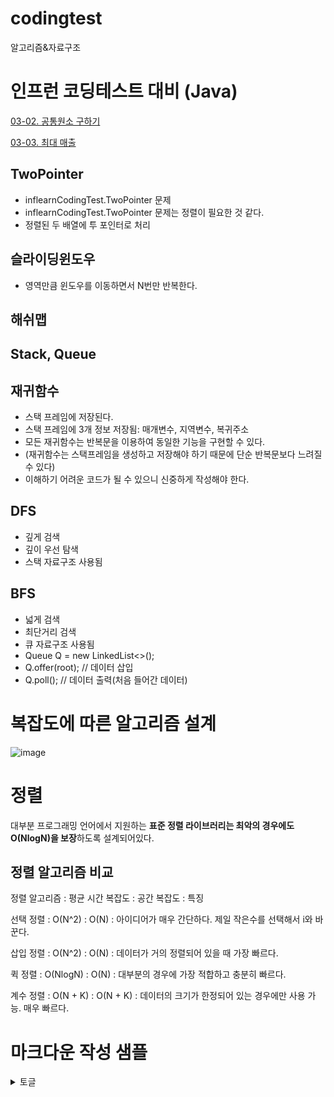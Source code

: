 # codingtest
알고리즘&amp;자료구조

# 인프런 코딩테스트 대비 (Java)

[03-02. 공통원소 구하기](src/inflearnCodingTest/TwoPointer/TwoPointer02.java)

[03-03. 최대 매출](src/inflearnCodingTest/TwoPointer/TwoPointer03.java)

## TwoPointer
* inflearnCodingTest.TwoPointer 문제
* inflearnCodingTest.TwoPointer 문제는 정렬이 필요한 것 같다.
* 정렬된 두 배열에 투 포인터로 처리


## 슬라이딩윈도우
* 영역만큼 윈도우를 이동하면서 N번만 반복한다.

## 해쉬맵

## Stack, Queue

## 재귀함수
* 스택 프레임에 저장된다.
* 스택 프레임에 3개 정보 저장됨: 매개변수, 지역변수, 복귀주소
* 모든 재귀함수는 반복문을 이용하여 동일한 기능을 구현할 수 있다.
* (재귀함수는 스택프레임을 생성하고 저장해야 하기 때문에 단순 반복문보다 느려질 수 있다)
* 이해하기 어려운 코드가 될 수 있으니 신중하게 작성해야 한다.

## DFS
* 깊게 검색
* 깊이 우선 탐색
* 스택 자료구조 사용됨

## BFS
* 넓게 검색
* 최단거리 검색
* 큐 자료구조 사용됨
* Queue<Node> Q = new LinkedList<>();
* Q.offer(root); // 데이터 삽입
* Q.poll(); // 데이터 출력(처음 들어간 데이터)

# 복잡도에 따른 알고리즘 설계
![image](https://user-images.githubusercontent.com/52496734/162666452-0d36e41d-4698-4788-82da-43ca9582f978.png)

# 정렬
대부분 프로그래밍 언어에서 지원하는 **표준 정렬 라이브러리는 최악의 경우에도 O(NlogN)을 보장**하도록 설계되어있다.
## 정렬 알고리즘 비교
정렬 알고리즘 : 평균 시간 복잡도 : 공간 복잡도 : 특징
    
선택 정렬    : O(N^2)       : O(N)     : 아이디어가 매우 간단하다. 제일 작은수를 선택해서 i와 바꾼다.
    
삽입 정렬    : O(N^2)       : O(N)     : 데이터가 거의 정렬되어 있을 때 가장 빠르다.
 
퀵 정렬     : O(NlogN)     : O(N)     : 대부분의 경우에 가장 적합하고 충분히 빠르다.
    
계수 정렬    : O(N + K)     : O(N + K) : 데이터의 크기가 한정되어 있는 경우에만 사용 가능. 매우 빠르다.   



# 마크다운 작성 샘플
<details>
<summary>토글</summary>

    토글 내부에 작성할 내용을 여기에 쓴다.
    위, 아래에 한 줄씩 떼고, 앞에 탭을 둬야 네모 영역에 쓰여진다.

</details>

